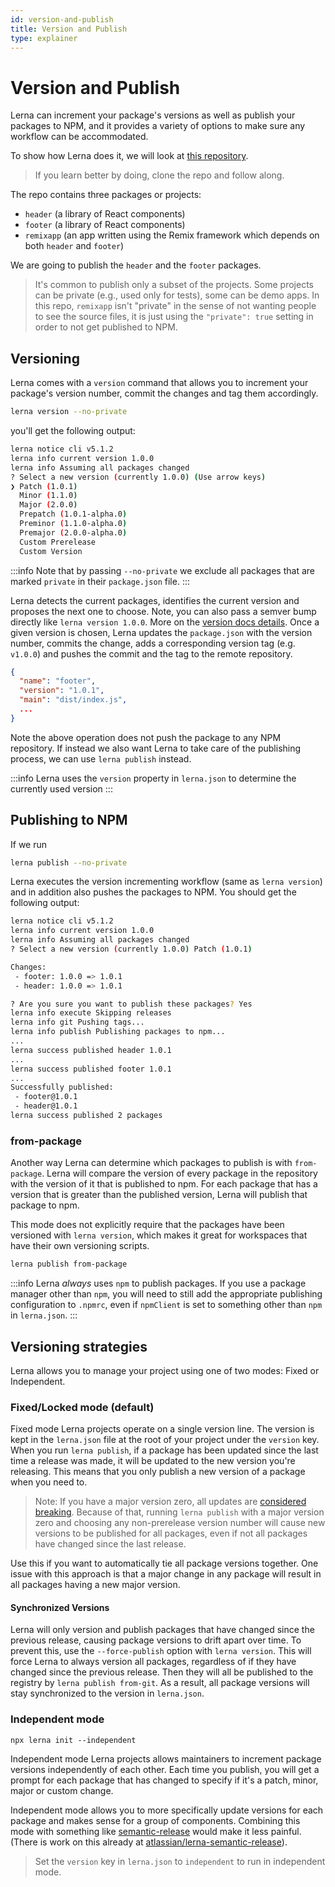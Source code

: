 ```yaml
---
id: version-and-publish
title: Version and Publish
type: explainer
---
```


# Version and Publish

Lerna can increment your package's versions as well as publish your packages to NPM, and it provides a variety of options to make sure any workflow can be accommodated.

To show how Lerna does it, we will look at [this repository](https://github.com/lerna/getting-started-example).

> If you learn better by doing, clone the repo and follow along.

The repo contains three packages or projects:

- `header` (a library of React components)
- `footer` (a library of React components)
- `remixapp` (an app written using the Remix framework which depends on both `header` and `footer`)

We are going to publish the `header` and the `footer` packages.

> It's common to publish only a subset of the projects. Some projects can be private (e.g., used only for tests), some
> can be demo apps. In this repo, `remixapp` isn't "private" in the sense of not wanting people to see the source files, it is just using the `"private": true` setting in order to not get published to NPM.

## Versioning

Lerna comes with a `version` command that allows you to increment your package's version number, commit the changes and tag them accordingly.

```bash
lerna version --no-private
```

you'll get the following output:

```bash
lerna notice cli v5.1.2
lerna info current version 1.0.0
lerna info Assuming all packages changed
? Select a new version (currently 1.0.0) (Use arrow keys)
❯ Patch (1.0.1)
  Minor (1.1.0)
  Major (2.0.0)
  Prepatch (1.0.1-alpha.0)
  Preminor (1.1.0-alpha.0)
  Premajor (2.0.0-alpha.0)
  Custom Prerelease
  Custom Version
```

:::info
Note that by passing `--no-private` we exclude all packages that are marked `private` in their `package.json` file.
:::

Lerna detects the current packages, identifies the current version and proposes the next one to choose. Note, you can also pass a semver bump directly like `lerna version 1.0.0`. More on the [version docs details](https://github.com/lerna/lerna/tree/main/libs/commands/version#readme). Once a given version is chosen, Lerna updates the `package.json` with the version number, commits the change, adds a corresponding version tag (e.g. `v1.0.0`) and pushes the commit and the tag to the remote repository.

```json title="packages/footer/package.json"
{
  "name": "footer",
  "version": "1.0.1",
  "main": "dist/index.js",
  ...
}
```

Note the above operation does not push the package to any NPM repository. If instead we also want Lerna to take care of the publishing process, we can use `lerna publish` instead.

:::info
Lerna uses the `version` property in `lerna.json` to determine the currently used version
:::

## Publishing to NPM

If we run

```bash
lerna publish --no-private
```

Lerna executes the version incrementing workflow (same as `lerna version`) and in addition also pushes the packages to NPM. You should get the following output:

```bash title="Terminal Output"
lerna notice cli v5.1.2
lerna info current version 1.0.0
lerna info Assuming all packages changed
? Select a new version (currently 1.0.0) Patch (1.0.1)

Changes:
 - footer: 1.0.0 => 1.0.1
 - header: 1.0.0 => 1.0.1

? Are you sure you want to publish these packages? Yes
lerna info execute Skipping releases
lerna info git Pushing tags...
lerna info publish Publishing packages to npm...
...
lerna success published header 1.0.1
...
lerna success published footer 1.0.1
...
Successfully published:
 - footer@1.0.1
 - header@1.0.1
lerna success published 2 packages
```

### from-package

Another way Lerna can determine which packages to publish is with `from-package`. Lerna will compare the version of every package in the repository with the version of it that is published to npm. For each package that has a version that is greater than the published version, Lerna will publish that package to npm.

This mode does not explicitly require that the packages have been versioned with `lerna version`, which makes it great for workspaces that have their own versioning scripts.

```bash
lerna publish from-package
```

:::info
Lerna _always_ uses `npm` to publish packages. If you use a package manager other than `npm`, you will need to still add the appropriate publishing configuration to `.npmrc`, even if `npmClient` is set to something other than `npm` in `lerna.json`.
:::

## Versioning strategies

Lerna allows you to manage your project using one of two modes: Fixed or Independent.

### Fixed/Locked mode (default)

Fixed mode Lerna projects operate on a single version line. The version is kept in the `lerna.json` file at the root of your project under the `version` key. When you run `lerna publish`, if a package has been updated since the last time a release was made, it will be updated to the new version you're releasing. This means that you only publish a new version of a package when you need to.

> Note: If you have a major version zero, all updates are [considered breaking](https://semver.org/#spec-item-4). Because of that, running `lerna publish` with a major version zero and choosing any non-prerelease version number will cause new versions to be published for all packages, even if not all packages have changed since the last release.

Use this if you want to automatically tie all package versions together. One issue with this approach is that a major change in any package will result in all packages having a new major version.

#### Synchronized Versions

Lerna will only version and publish packages that have changed since the previous release, causing package versions to drift apart over time. To prevent this, use the `--force-publish` option with `lerna version`. This will force Lerna to always version all packages, regardless of if they have changed since the previous release. Then they will all be published to the registry by `lerna publish from-git`. As a result, all package versions will stay synchronized to the version in `lerna.json`.

### Independent mode

`npx lerna init --independent`

Independent mode Lerna projects allows maintainers to increment package versions independently of each other. Each time you publish, you will get a prompt for each package that has changed to specify if it's a patch, minor, major or custom change.

Independent mode allows you to more specifically update versions for each package and makes sense for a group of components. Combining this mode with something like [semantic-release](https://github.com/semantic-release/semantic-release) would make it less painful. (There is work on this already at [atlassian/lerna-semantic-release](https://github.com/atlassian/lerna-semantic-release)).

> Set the `version` key in `lerna.json` to `independent` to run in independent mode.
